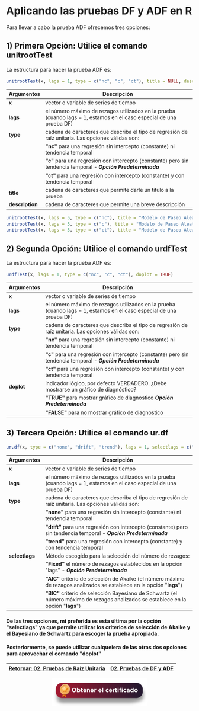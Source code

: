 # Aplicando las pruebas DF y ADF en R

Para llevar a cabo la prueba ADF ofrecemos tres opciones:

## 1) **Primera Opción:** Utilice el comando **unitrootTest**
La estructura para hacer la prueba ADF es:
``` r
unitrootTest(x, lags = 1, type = c("nc", "c", "ct"), title = NULL, description = NULL)
```

| **Argumentos**          | **Descripción**                                                                                                     | 
|-------------------------|---------------------------------------------------------------------------------------------------------------------|
| **x**                   | vector o variable de series de tiempo                                                                               |
| **lags**                | el número máximo de rezagos utilizados en la prueba (cuando lags = 1, estamos en el caso especial de una prueba DF) |
| **type**                | cadena de caracteres que describa el tipo de regresión de raíz unitaria. Las opciones válidas son:                  |
|                         |  **"nc"** para una regresión sin intercepto (constante) ni tendencia temporal                                       |
|                         |  **"c"** para una regresión con intercepto (constante) pero sin tendencia temporal - **_Opción Predeterminada_**    |
|                         |  **"ct"** para una regresión con intercepto (constante) y con tendencia temporal                                    |
| **title**               | cadena de caracteres que permite darle un título a la prueba                                                        |
| **description**         | cadena de caracteres que permite una breve descripción                                                              | 

``` r
unitrootTest(x, lags = 5, type = c("nc"), title = "Modelo de Paseo Aleatorio", description = NULL)
unitrootTest(x, lags = 5, type = c("c"), title = "Modelo de Paseo Aleatorio con Intercepto", description = NULL)
unitrootTest(x, lags = 5, type = c("ct"), title = "Modelo de Paseo Aleatorio con Intercepto y Tendencia Lineal", description = NULL)
```

## 2) **Segunda Opción:** Utilice el comando **urdfTest**
La estructura para hacer la prueba ADF es:
``` r
urdfTest(x, lags = 1, type = c("nc", "c", "ct"), doplot = TRUE)
```

| **Argumentos**          | **Descripción**                                                                                                     | 
|-------------------------|---------------------------------------------------------------------------------------------------------------------|
| **x**                   | vector o variable de series de tiempo                                                                               |
| **lags**                | el número máximo de rezagos utilizados en la prueba (cuando lags = 1, estamos en el caso especial de una prueba DF) |
| **type**                | cadena de caracteres que describa el tipo de regresión de raíz unitaria. Las opciones válidas son:                  |
|                         | **"nc"** para una regresión sin intercepto (constante) ni tendencia temporal                                        |
|                         | **"c"** para una regresión con intercepto (constante) pero sin tendencia temporal - **_Opción Predeterminada_**     |
|                         | **"ct"** para una regresión con intercepto (constante) y con tendencia temporal                                     |
| **doplot**              | indicador lógico, por defecto VERDADERO. ¿Debe mostrarse un gráfico de diagnóstico?                                 | 
|                         | **"TRUE"** para mostrar gráfico de diagnostico **_Opción Predeterminada_**                                          |
|                         | **"FALSE"** para no mostrar gráfico de diagnostico                                                                  |

## 3) **Tercera Opción:** Utilice el comando **ur.df**
``` r
ur.df(x, type = c("none", "drift", "trend"), lags = 1, selectlags = c("Fixed", "AIC", "BIC"))
```

| **Argumentos**          | **Descripción**                                                                                                                      | 
|-------------------------|--------------------------------------------------------------------------------------------------------------------------------------|
| **x**                   | vector o variable de series de tiempo                                                                                                |
| **lags**                | el número máximo de rezagos utilizados en la prueba  (cuando lags = 1, estamos en el caso especial de una prueba DF)                 |
| **type**                | cadena de caracteres que describa el tipo de regresión de raíz unitaria. Las opciones válidas son:                                   |
|                         | **"none"** para una regresión sin intercepto (constante) ni tendencia temporal                                                       |
|                         | **"drift"** para una regresión con intercepto (constante) pero sin tendencia temporal - **_Opción Predeterminada_**                  |
|                         | **"trend"** para una regresión con intercepto (constante) y con tendencia temporal                                                   |
| **selectlags**          | Método escogido para la selección del número de rezagos:                                                                             | 
|                         | **"Fixed"** el número de rezagos establecidos en la opción "lags" - **_Opción Predeterminada_**                                      |
|                         | **"AIC"** criterio de selección de Akaike (el número máximo de rezagos analizados se establece en la opción "**lags**")              |
|                         | **"BIC"** criterio de selección Bayesiano de Schwartz (el número máximo de rezagos analizados se establece en la opción "**lags**")  |

#### De las tres opciones, mi preferida es esta última por la opción "selectlags" ya que permite utilizar los criterios de selección de Akaike y el Bayesiano de Schwartz para escoger la prueba apropiada. 
#### Posteriormente, se puede utilizar cualqueiera de las otras dos opciones para aprovechar el comando "doplot"

| [Retornar: 02. Pruebas de Raíz Unitaria](../Readme.md) | [02. Pruebas de DF y ADF](../Seccion02_02_ADF_R/Readme.md)  |
|--------------------------------------------------------|-------------------------------------------------------------|

<div align="center"><a href="https://enlace-academico.escuelaing.edu.co/psc/FORMULARIO/EMPLOYEE/SA/c/EC_LOCALIZACION_RE.LC_FRM_ADMEDCO_FL.GBL" target="_blank"><img src="https://github.com/alvaroperdomo/World-Econometrics/blob/main/.icons/IconCEHBotonCertificado.png" alt="World-Econometrics" width="260" border="0" /></a></div>
